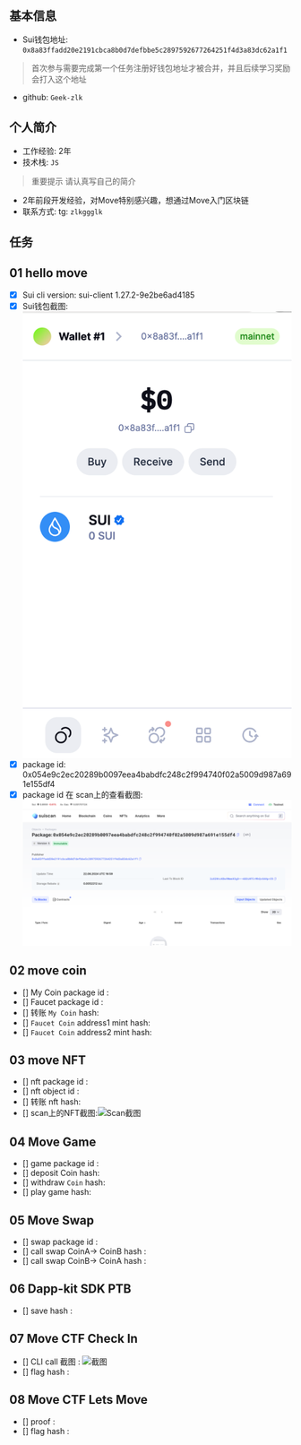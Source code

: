 ## 基本信息
- Sui钱包地址: `0x8a83ffadd20e2191cbca8b0d7defbbe5c2897592677264251f4d3a83dc62a1f1`
> 首次参与需要完成第一个任务注册好钱包地址才被合并，并且后续学习奖励会打入这个地址
- github: `Geek-zlk`

## 个人简介
- 工作经验: 2年
- 技术栈: `JS`
> 重要提示 请认真写自己的简介
- 2年前段开发经验，对Move特别感兴趣，想通过Move入门区块链
- 联系方式: tg: `zlkggglk` 

## 任务

##   01 hello move  
- [x] Sui cli version: sui-client 1.27.2-9e2be6ad4185 
- [x] Sui钱包截图: ![Sui钱包截图](./img/1.png)
- [x] package id: 0x054e9c2ec20289b0097eea4babdfc248c2f994740f02a5009d987a691e155df4   
- [x] package id 在 scan上的查看截图:![Scan截图](./img/2.png)

##   02 move coin
- [] My Coin package id : 
- [] Faucet package id : 
- [] 转账 `My Coin` hash:
- [] `Faucet Coin` address1 mint hash:
- [] `Faucet Coin` address2 mint hash:

##   03 move NFT
- [] nft package id :
- [] nft object id : 
- [] 转账 nft  hash:
- [] scan上的NFT截图:![Scan截图](./images/你的图片地址)

##   04 Move Game
- [] game package id :
- [] deposit Coin hash:
- [] withdraw `Coin` hash:
- [] play game hash:

##   05 Move Swap
- [] swap package id :
- [] call swap CoinA-> CoinB  hash :
- [] call swap CoinB-> CoinA  hash :

##   06 Dapp-kit SDK PTB
- [] save hash :

##   07 Move CTF Check In
- [] CLI call 截图 : ![截图](./images/你的图片地址)
- [] flag hash :

##   08 Move CTF Lets Move
- [] proof : 
- [] flag hash :

